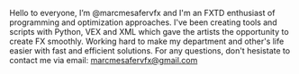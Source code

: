 Hello to everyone, I’m @marcmesafervfx and I'm an FXTD enthusiast of programming and optimization approaches. I've been creating tools and scripts with Python, VEX and XML which gave the artists the opportunity to create FX smoothly.
Working hard to make my department and other's life easier with fast and efficient solutions.
For any questions, don't hesistate to contact me via email: marcmesafervfx@gmail.com
<!---
marcmesafervfx/marcmesafervfx is a ✨ special ✨ repository because its `README.md` (this file) appears on your GitHub profile.
You can click the Preview link to take a look at your changes.
--->
